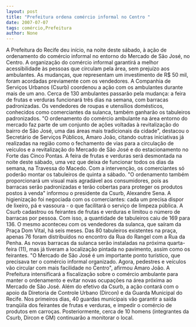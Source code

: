 ```yaml
---
layout: post
title: "Prefeitura ordena comércio informal no Centro "
date: 2007-07-07
tags: comércio,Prefeitura
author: None
---
```

A Prefeitura do Recife deu in&iacute;cio, na noite deste s&aacute;bado, &agrave; a&ccedil;&atilde;o de ordenamento do com&eacute;rcio informal no entorno do Mercado de S&atilde;o Jos&eacute;, no Centro.
A organiza&ccedil;&atilde;o do com&eacute;rcio informal garantir&aacute; a melhor acessibilidade &agrave;s pessoas que circulam pela &aacute;rea, sem preju&iacute;zo aos ambulantes. As mudan&ccedil;as, que representam um investimento de R$ 50 mil, foram acordadas previamente com os vendedores.
A Companhia de Servi&ccedil;os Urbanos (Csurb) coordenou a a&ccedil;&atilde;o com os ambulantes durante mais de um ano. Cerca de 130 ambulantes passar&atilde;o pela mudan&ccedil;a: a feira de frutas e verduras funcionar&aacute; tr&ecirc;s dias na semana, com barracas padronizadas. Os vendedores de roupas e utens&iacute;lios dom&eacute;sticos, conhecidos como comerciantes da sulanca, tamb&eacute;m ganhar&atilde;o os tabuleiros padronizados.
&quot;O ordenamento do com&eacute;rcio ambulante na &aacute;rea entorno do mercado faz parte de um conjunto de a&ccedil;&otilde;es voltadas &agrave; revitaliza&ccedil;&atilde;o do bairro de S&atilde;o Jos&eacute;, uma das &aacute;reas mais tradicionais da cidade&quot;, destacou o Secret&aacute;rio de Servi&ccedil;os P&uacute;blicos, Amaro Jo&atilde;o, citando outras iniciativas j&aacute; realizadas na regi&atilde;o como o fechamento de vias para a circula&ccedil;&atilde;o de ve&iacute;culos e a revitaliza&ccedil;&atilde;o do Mercado de S&atilde;o Jos&eacute; e do estacionamento no Forte das Cinco Pontas.
A feira de frutas e verduras ser&aacute; desmontada na noite deste s&aacute;bado, uma vez que deixa de funcionar todos os dias da semana, na Travessa do Macedo. Com a interven&ccedil;&atilde;o, os comerciantes s&oacute; poder&atilde;o montar os tabuleiros de quinta a s&aacute;bado.
&quot;O ordenamento tamb&eacute;m proporcionar&aacute; um visual mais agrad&aacute;vel aos consumidores, pois as barracas ser&atilde;o padronizadas e ter&atilde;o cobertas para proteger os produtos postos &agrave; venda&quot; informou o presidente da Csurb, Alexandre Sena.
A higieniza&ccedil;&atilde;o foi negociada com os comerciantes: cada um precisa dispor de lixeiro, p&aacute; e vassoura - o que facilitar&aacute; o servi&ccedil;o de limpeza p&uacute;blica.
A Csurb cadastrou os feirantes de frutas e verduras e limitou o n&uacute;mero de barracas por pessoa. Com isso, a quantidade de tabuleiros caiu de 169 para 136.
O mesmo aconteceu com os vendedores da sulanca, que sa&iacute;ram da Pra&ccedil;a Dom Vital, h&aacute; seis meses. Das 80 tabuleiros existentes na pra&ccedil;a, apenas 76 foram distribu&iacute;dos no encontro da Rua do Rangel com a Rua da Penha.
As novas barracas da sulanca ser&atilde;o instaladas na pr&oacute;xima quarta-feira (11), mas j&aacute; tiveram a localiza&ccedil;&atilde;o pintada no pavimento, assim como os feirantes. &quot;O Mercado de S&atilde;o Jos&eacute; &eacute; um importante ponto tur&iacute;stico, que precisava ter o com&eacute;rcio informal organizado. Agora, pedestres e ve&iacute;culos v&atilde;o circular com mais facilidade no Centro&quot;, afirmou Amaro Jo&atilde;o.
A Prefeitura intensificar&aacute; a fiscaliza&ccedil;&atilde;o sobre o com&eacute;rcio ambulante para manter o ordenamento e evitar novas ocupa&ccedil;&otilde;es na &aacute;rea pr&oacute;xima ao Mercado de S&atilde;o Jos&eacute;. Al&eacute;m do efetivo da Csurb, a a&ccedil;&atilde;o contar&aacute; com o apoio da Diretoria de Controle Urbano (Dircon) e da Guarda Municipal do Recife. Nos primeiros dias, 40 guardas municipais v&atilde;o garantir a sa&iacute;da tranq&uuml;ila dos feirantes de frutas e verduras, e impedir o com&eacute;rcio de produtos em carro&ccedil;as. Posteriormente, cerca de 10 homens (integrantes da Csurb, Dircon e GM) continuar&atilde;o a monitorar o local.
&nbsp; 